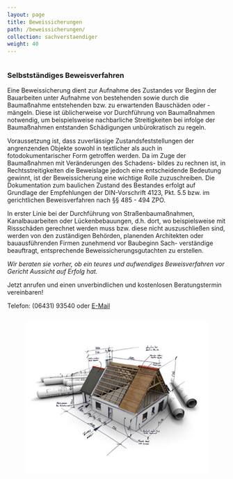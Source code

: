 ```yaml
---
layout: page
title: Beweissicherungen
path: /beweissicherungen/
collection: sachverstaendiger
weight: 40
---
```


<div class="content_box">

  <div class="column">
    <h3>Selbstständiges Beweisverfahren</h3>
    <p>
      <span class="subtitle"></span>
    </p>
    <p>Eine Beweissicherung dient zur Aufnahme des Zustandes vor Beginn der Bauarbeiten unter Aufnahme von bestehenden sowie durch die Baumaßnahme entstehenden bzw. zu erwartenden Bauschäden oder&nbsp;-mängeln. Diese ist üblicherweise vor Durchführung von Baumaßnahmen notwendig, um beispielsweise nachbarliche Streitigkeiten bei infolge der Baumaßnahmen entstanden Schädigungen unbürokratisch zu regeln.</p>
    <p>Voraussetzung ist, dass zuverlässige Zustandsfeststellungen der angrenzenden Objekte sowohl in textlicher als auch in fotodokumentarischer Form getroffen werden. Da im Zuge der Baumaßnahmen mit Veränderungen des Schadens- bildes zu rechnen ist, in Rechtsstreitigkeiten die Beweislage jedoch eine entscheidende Bedeutung gewinnt, ist der Beweissicherung eine wichtige Rolle zuzuschreiben. Die Dokumentation zum baulichen Zustand des Bestandes erfolgt auf Grundlage der Empfehlungen der DIN-Vorschrift 4123, Pkt. 5.5 bzw. im gerichtlichen Beweisverfahren nach §§ 485 - 494 ZPO. </p>
    <p>In erster Linie bei der Durchführung von Straßenbaumaßnahmen, Kanalbauarbeiten oder Lückenbebauungen, d.h. dort, wo beispielsweise mit Rissschäden gerechnet werden muss bzw. diese nicht auszuschließen sind, werden von den zuständigen Behörden, planenden Architekten oder bauausführenden Firmen zunehmend vor Baubeginn Sach- verständige beauftragt, entsprechende Beweissicherungsgutachten zu erstellen. </p>
    <p><i>Wir beraten sie vorher, ob ein teures und aufwendiges Beweisverfahren vor Gericht Aussicht auf Erfolg hat.</i></p>
    <p>Jetzt anrufen und einen unverbindlichen und kostenlosen Beratungstermin vereinbaren!</p>
    <p>Telefon: (06431) 93540 oder <a href="mailto:loew@architekt-loew.de" title="e-mail senden">E-Mail</a></p>
  </div>
  <figure class="column2">
    <img src="/assets//images/iStock_architekt-planl.jpg">
  </figure>
  <br class="clear">
</div>